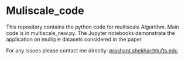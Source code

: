 # Muliscale_code

This repository contains the python code for multiscale Algorithm. Main code is in multiscale_new.py. The Jupyter notebooks demonstrate the application on multiple datasets considered in the paper

For any issues please contact me directly: prashant.shekhar@tufts.edu
